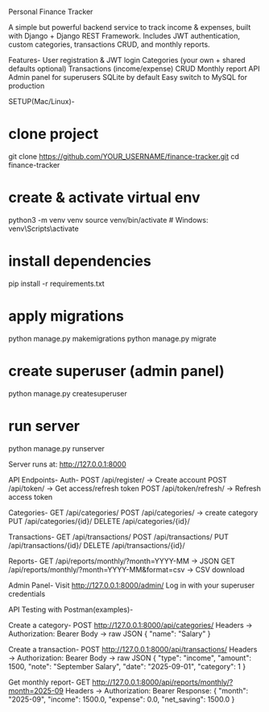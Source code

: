 Personal Finance Tracker 

A simple but powerful backend service to track income & expenses, built with Django + Django REST Framework.
Includes JWT authentication, custom categories, transactions CRUD, and monthly reports.


Features-
User registration & JWT login
Categories (your own + shared defaults optional)
Transactions (income/expense) CRUD
Monthly report API
Admin panel for superusers
SQLite by default
Easy switch to MySQL for production


SETUP(Mac/Linux)-

# clone project
git clone https://github.com/YOUR_USERNAME/finance-tracker.git
cd finance-tracker

# create & activate virtual env
python3 -m venv venv
source venv/bin/activate   # Windows: venv\Scripts\activate

# install dependencies
pip install -r requirements.txt

# apply migrations
python manage.py makemigrations
python manage.py migrate

# create superuser (admin panel)
python manage.py createsuperuser

# run server
python manage.py runserver


Server runs at:
http://127.0.0.1:8000



API Endpoints-
Auth-
POST /api/register/ → Create account
POST /api/token/ → Get access/refresh token
POST /api/token/refresh/ → Refresh access token

Categories-
GET /api/categories/
POST /api/categories/ → create category
PUT /api/categories/{id}/
DELETE /api/categories/{id}/

Transactions-
GET /api/transactions/
POST /api/transactions/
PUT /api/transactions/{id}/
DELETE /api/transactions/{id}/

Reports-
GET /api/reports/monthly/?month=YYYY-MM → JSON
GET /api/reports/monthly/?month=YYYY-MM&format=csv → CSV download

Admin Panel-
Visit http://127.0.0.1:8000/admin/
Log in with your superuser credentials



API Testing with Postman(examples)-

Create a category-
POST http://127.0.0.1:8000/api/categories/
Headers → Authorization: Bearer <your-access-token>
Body → raw JSON
{
  "name": "Salary"
}

Create a transaction-
POST http://127.0.0.1:8000/api/transactions/
Headers → Authorization: Bearer <your-access-token>
Body → raw JSON
{
  "type": "income",
  "amount": 1500,
  "note": "September Salary",
  "date": "2025-09-01",
  "category": 1
}

Get monthly report-
GET http://127.0.0.1:8000/api/reports/monthly/?month=2025-09
Headers → Authorization: Bearer <your-access-token>
Response:
{
  "month": "2025-09",
  "income": 1500.0,
  "expense": 0.0,
  "net_saving": 1500.0
}
